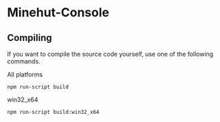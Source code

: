 # Minehut-Console

## Compiling
If you want to compile the source code yourself, use one of the following commands.

All platforms
``` 
npm run-script build
```

win32_x64
```
npm run-script build:win32_x64
```
